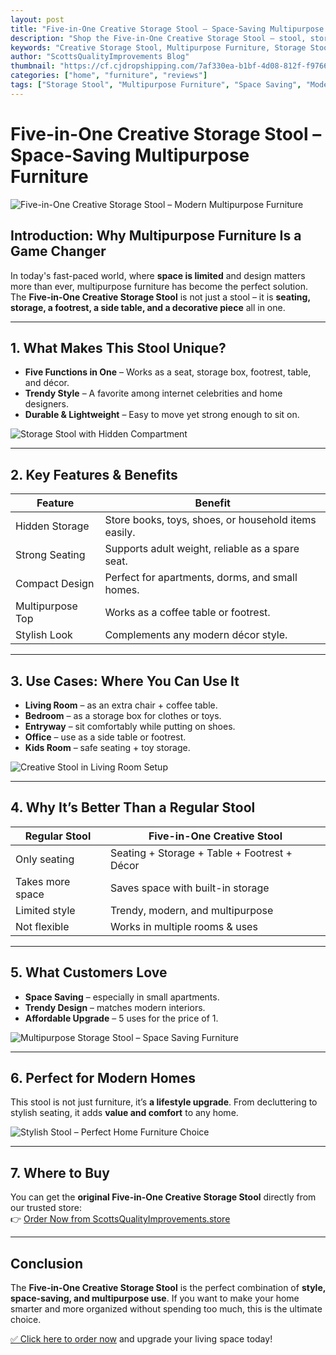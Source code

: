 ```yaml
---
layout: post
title: "Five-in-One Creative Storage Stool – Space-Saving Multipurpose Furniture"
description: "Shop the Five-in-One Creative Storage Stool – stool, storage, table, footrest & décor in one. Perfect for small spaces & modern homes."
keywords: "Creative Storage Stool, Multipurpose Furniture, Storage Stool, Space Saving Stool, Stylish Home Furniture"
author: "ScottsQualityImprovements Blog"
thumbnail: "https://cf.cjdropshipping.com/7af330ea-b1bf-4d08-812f-f976666fbeb3.jpg"
categories: ["home", "furniture", "reviews"]
tags: ["Storage Stool", "Multipurpose Furniture", "Space Saving", "Modern Home", "Small Spaces"]
---
```


# Five-in-One Creative Storage Stool – Space-Saving Multipurpose Furniture

![Five-in-One Creative Storage Stool – Modern Multipurpose Furniture](https://cf.cjdropshipping.com/7af330ea-b1bf-4d08-812f-f976666fbeb3.jpg "Five-in-One Creative Storage Stool – Multipurpose Furniture Trend")  

## Introduction: Why Multipurpose Furniture Is a Game Changer

In today's fast-paced world, where **space is limited** and design matters more than ever, multipurpose furniture has become the perfect solution.  
The **Five-in-One Creative Storage Stool** is not just a stool – it is **seating, storage, a footrest, a side table, and a decorative piece** all in one.

---

## 1. What Makes This Stool Unique?

- **Five Functions in One** – Works as a seat, storage box, footrest, table, and décor.  
- **Trendy Style** – A favorite among internet celebrities and home designers.  
- **Durable & Lightweight** – Easy to move yet strong enough to sit on.  

![Storage Stool with Hidden Compartment](https://cf.cjdropshipping.com/26f01784-3c40-4d72-81a3-84439e39d3ff.jpg "Storage Stool with Hidden Compartment – Perfect for Small Apartments")  

---

## 2. Key Features & Benefits

| Feature | Benefit |
|---------|---------|
| Hidden Storage | Store books, toys, shoes, or household items easily. |
| Strong Seating | Supports adult weight, reliable as a spare seat. |
| Compact Design | Perfect for apartments, dorms, and small homes. |
| Multipurpose Top | Works as a coffee table or footrest. |
| Stylish Look | Complements any modern décor style. |

---

## 3. Use Cases: Where You Can Use It

- **Living Room** – as an extra chair + coffee table.  
- **Bedroom** – as a storage box for clothes or toys.  
- **Entryway** – sit comfortably while putting on shoes.  
- **Office** – use as a side table or footrest.  
- **Kids Room** – safe seating + toy storage.  

![Creative Stool in Living Room Setup](https://cf.cjdropshipping.com/3f5fbb4c-696c-4fc4-9841-a20fb94cf016.jpg "Five-in-One Storage Stool in Living Room – Modern & Stylish")  

---

## 4. Why It’s Better Than a Regular Stool

| Regular Stool | Five-in-One Creative Stool |
|---------------|----------------------------|
| Only seating | Seating + Storage + Table + Footrest + Décor |
| Takes more space | Saves space with built-in storage |
| Limited style | Trendy, modern, and multipurpose |
| Not flexible | Works in multiple rooms & uses |

---

## 5. What Customers Love

- **Space Saving** – especially in small apartments.  
- **Trendy Design** – matches modern interiors.  
- **Affordable Upgrade** – 5 uses for the price of 1.  

![Multipurpose Storage Stool – Space Saving Furniture](https://cf.cjdropshipping.com/e881017b-85d8-43d5-9767-a765c98d58a5.jpg "Multipurpose Creative Storage Stool – Smart Home Furniture")  

---

## 6. Perfect for Modern Homes

This stool is not just furniture, it’s **a lifestyle upgrade**. From decluttering to stylish seating, it adds **value and comfort** to any home.  

![Stylish Stool – Perfect Home Furniture Choice](https://cf.cjdropshipping.com/791b168f-26f4-45e3-b094-4f1fc4aae930.jpg "Five-in-One Creative Storage Stool – Stylish and Durable Design")  

---

## 7. Where to Buy

You can get the **original Five-in-One Creative Storage Stool** directly from our trusted store:  
👉 [Order Now from ScottsQualityImprovements.store](https://scottsqualityimprovements.store/goodsDetails?jobsProductId=1697522911092637696&recommendProductId=2505232023430351700&hyId=kibt-fe-cj)  

---

## Conclusion

The **Five-in-One Creative Storage Stool** is the perfect combination of **style, space-saving, and multipurpose use**. If you want to make your home smarter and more organized without spending too much, this is the ultimate choice.  

[✅ Click here to order now](https://scottsqualityimprovements.store/goodsDetails?jobsProductId=1697522911092637696&recommendProductId=2505232023430351700&hyId=kibt-fe-cj) and upgrade your living space today!
